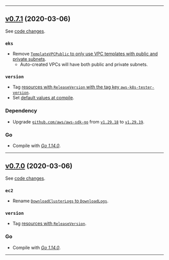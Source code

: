


<hr>


## [v0.7.1](https://github.com/aws/aws-k8s-tester/releases/tag/v0.7.1) (2020-03-06)

See [code changes](https://github.com/aws/aws-k8s-tester/compare/v0.7.0...v0.7.1).

### `eks`

- Remove [`TemplateVPCPublic` to only use VPC templates with public and private subnets](https://github.com/aws/aws-k8s-tester/commit/f445f1aac5055fbb06356a86638d3ff39f115ffe).
  - Auto-created VPCs will have both public and private subnets.

### `version`

- Tag [resources with `ReleaseVersion` with the tag key `aws-k8s-tester-version`](https://github.com/aws/aws-k8s-tester/commit/4b77f640e8bdd8abe4100778777e6d7df5ff1229).
- Set [default values at compile](https://github.com/aws/aws-k8s-tester/commit/5a3ec45b5230747adfda28d22434dcef6b45430e).

### Dependency

- Upgrade [`github.com/aws/aws-sdk-go`](https://github.com/aws/aws-sdk-go/releases) from [`v1.29.18`](https://github.com/aws/aws-sdk-go/releases/tag/v1.29.18) to [`v1.29.19`](https://github.com/aws/aws-sdk-go/releases/tag/v1.29.19).

### Go

- Compile with [*Go 1.14.0*](https://golang.org/doc/devel/release.html#go1.14).


<hr>


## [v0.7.0](https://github.com/aws/aws-k8s-tester/releases/tag/v0.7.0) (2020-03-06)

See [code changes](https://github.com/aws/aws-k8s-tester/compare/v0.6.9...v0.7.0).

### `ec2`

- Rename [`DownloadClusterLogs` to `DownloadLogs`](https://github.com/aws/aws-k8s-tester/commit/e3cf908519a5a75fd11cecfe81ab55d64ebddb2d).

### `version`

- Tag [resources with `ReleaseVersion`](https://github.com/aws/aws-k8s-tester/commit/65e486474617e9128ebf0ed51572dcdae0ac691a).

### Go

- Compile with [*Go 1.14.0*](https://golang.org/doc/devel/release.html#go1.14).


<hr>

